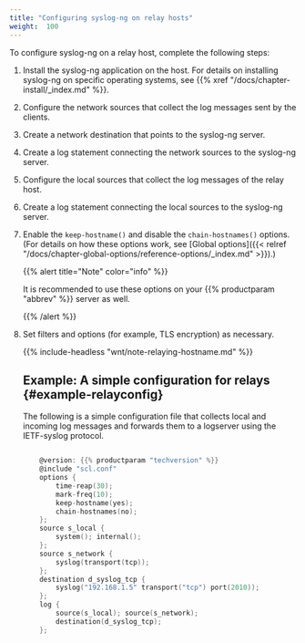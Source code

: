 ```yaml
---
title: "Configuring syslog-ng on relay hosts"
weight:  100
---
```

<!-- DISCLAIMER: This file is based on the syslog-ng Open Source Edition documentation https://github.com/balabit/syslog-ng-ose-guides/commit/2f4a52ee61d1ea9ad27cb4f3168b95408fddfdf2 and is used under the terms of The syslog-ng Open Source Edition Documentation License. The file has been modified by Axoflow. -->

To configure syslog-ng on a relay host, complete the following steps:


1.  Install the syslog-ng application on the host. For details on installing syslog-ng on specific operating systems, see {{% xref "/docs/chapter-install/_index.md" %}}.

2.  Configure the network sources that collect the log messages sent by the clients.

3.  Create a network destination that points to the syslog-ng server.

4.  Create a log statement connecting the network sources to the syslog-ng server.

5.  Configure the local sources that collect the log messages of the relay host.

6.  Create a log statement connecting the local sources to the syslog-ng server.

7.  Enable the `keep-hostname()` and disable the `chain-hostnames()` options. (For details on how these options work, see [Global options]({{< relref "/docs/chapter-global-options/reference-options/_index.md" >}}).)
    
    {{% alert title="Note" color="info" %}}
    
    It is recommended to use these options on your {{% productparam "abbrev" %}} server as well.
    
    {{% /alert %}}

8.  Set filters and options (for example, TLS encryption) as necessary.
    
    {{% include-headless "wnt/note-relaying-hostname.md" %}}
    
    
    ## Example: A simple configuration for relays {#example-relayconfig}
    
    The following is a simple configuration file that collects local and incoming log messages and forwards them to a logserver using the IETF-syslog protocol.
    
    ```c
    
        @version: {{% productparam "techversion" %}}
        @include "scl.conf"
        options {
            time-reap(30);
            mark-freq(10);
            keep-hostname(yes);
            chain-hostnames(no);
        };
        source s_local {
            system(); internal();
        };
        source s_network {
            syslog(transport(tcp));
        };
        destination d_syslog_tcp {
            syslog("192.168.1.5" transport("tcp") port(2010));
        };
        log {
            source(s_local); source(s_network);
            destination(d_syslog_tcp);
        };
    
    ```
    

